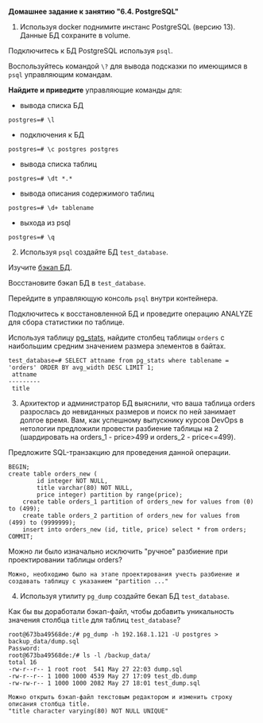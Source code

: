 **Домашнее задание к занятию "6.4. PostgreSQL"**

1. Используя docker поднимите инстанс PostgreSQL (версию 13). Данные БД сохраните в volume.

Подключитесь к БД PostgreSQL используя `psql`.

Воспользуйтесь командой `\?` для вывода подсказки по имеющимся в `psql` управляющим командам.

**Найдите и приведите** управляющие команды для:
- вывода списка БД
```
postgres=# \l
```
- подключения к БД
```
postgres=# \c postgres postgres
```
- вывода списка таблиц
```
postgres=# \dt *.*
```
- вывода описания содержимого таблиц
```
postgres=# \d+ tablename
```
- выхода из psql
```
postgres=# \q
```

2. Используя `psql` создайте БД `test_database`.

Изучите [бэкап БД](https://github.com/netology-code/virt-homeworks/tree/master/06-db-04-postgresql/test_data).

Восстановите бэкап БД в `test_database`.

Перейдите в управляющую консоль `psql` внутри контейнера.

Подключитесь к восстановленной БД и проведите операцию ANALYZE для сбора статистики по таблице.

Используя таблицу [pg_stats](https://postgrespro.ru/docs/postgresql/12/view-pg-stats), найдите столбец таблицы `orders` 
с наибольшим средним значением размера элементов в байтах.

```
test_database=# SELECT attname from pg_stats where tablename = 'orders' ORDER BY avg_width DESC LIMIT 1;
 attname
---------
 title
```

3. Архитектор и администратор БД выяснили, что ваша таблица orders разрослась до невиданных размеров и
поиск по ней занимает долгое время. Вам, как успешному выпускнику курсов DevOps в нетологии предложили
провести разбиение таблицы на 2 (шардировать на orders_1 - price>499 и orders_2 - price<=499).

Предложите SQL-транзакцию для проведения данной операции.

```
BEGIN;
create table orders_new (
        id integer NOT NULL,
        title varchar(80) NOT NULL,
        price integer) partition by range(price);
    create table orders_1 partition of orders_new for values from (0) to (499);
    create table orders_2 partition of orders_new for values from (499) to (9999999);
    insert into orders_new (id, title, price) select * from orders;
COMMIT;
```

Можно ли было изначально исключить "ручное" разбиение при проектировании таблицы orders?  
```
Можно, необходимо было на этапе проектирования учесть разбиение и создавать таблицу с указанием "partition ..."
```

4. Используя утилиту `pg_dump` создайте бекап БД `test_database`.

Как бы вы доработали бэкап-файл, чтобы добавить уникальность значения столбца `title` для таблиц `test_database`?

```
root@673ba49568de:/# pg_dump -h 192.168.1.121 -U postgres > backup_data/dump.sql
Password:
root@673ba49568de:/# ls -l /backup_data/
total 16
-rw-r--r-- 1 root root  541 May 27 22:03 dump.sql
-rw-r--r-- 1 1000 1000 4539 May 27 17:09 test_db.dump
-rw-rw-r-- 1 1000 1000 2082 May 27 18:01 test_dump.sql

Можно открыть бэкап-файл текстовым редактором и изменить строку описания столбца title.
"title character varying(80) NOT NULL UNIQUE"

```